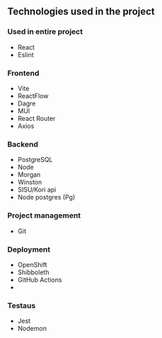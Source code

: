 ## Technologies used in the project

### Used in entire project

- React
- Eslint

### Frontend

- Vite
- ReactFlow
- Dagre
- MUI
- React Router
- Axios

### Backend

- PostgreSQL
- Node
- Morgan
- Winston
- SISU/Kori api
- Node postgres (Pg)

### Project management

- Git

### Deployment

- OpenShift
- Shibboleth
- GitHub Actions
- 
### Testaus

- Jest
- Nodemon
